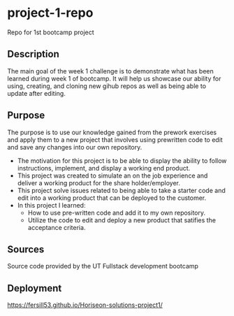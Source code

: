 # project-1-repo
Repo for 1st bootcamp project

## Description
The main goal of the week 1 challenge is to demonstrate what has been learned during week 1 of bootcamp.
It will help us showcase our ability for using, creating, and cloning new gihub repos as well as being able to update after editing.

## Purpose
The purpose is to use our knowledge gained from the prework exercises and apply them to a new project that involves using prewritten code to edit and save any changes into our own repository.
- The motivation for this project is to be able to display the ability to follow instructions, implement, and display a working end product.
- This project was created to simulate an on the job experience and deliver a working product for the share holder/employer.
- This project solve issues related to being able to take a starter code and edit into a working product that can be deployed to the customer.
- In this project I learned:
  - How to use pre-written code and add it to my own repository.
  - Utilize the code to edit and deploy a new product that satifies the acceptance criteria.

## Sources
Source code provided by the UT Fullstack development bootcamp

## Deployment
https://fersill53.github.io/Horiseon-solutions-project1/


